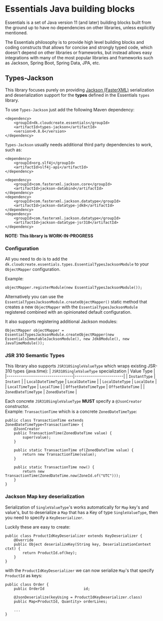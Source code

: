 # Essentials Java building blocks

Essentials is a set of Java version 11 (and later) building blocks built from the ground up to have no dependencies
on other libraries, unless explicitly mentioned.

The Essentials philosophy is to provide high level building blocks and coding constructs that allows for concise and
strongly typed code, which doesn't depend on other libraries or frameworks, but instead allows easy integrations with
many of the most popular libraries and frameworks such as Jackson, Spring Boot, Spring Data, JPA, etc.

## Types-Jackson

This library focuses purely on providing [Jackson (FasterXML)](https://github.com/FasterXML/jackson) serialization and deserialization support
for the **types** defined in the Essentials `types` library.

To use `Types-Jackson` just add the following Maven dependency:

```
<dependency>
    <groupId>dk.cloudcreate.essentials</groupId>
    <artifactId>types-jackson</artifactId>
    <version>0.8.6</version>
</dependency>
```

`Types-Jackson` usually needs additional third party dependencies to work, such as:

```
<dependency>
    <groupId>org.slf4j</groupId>
    <artifactId>slf4j-api</artifactId>
</dependency>

<dependency>
    <groupId>com.fasterxml.jackson.core</groupId>
    <artifactId>jackson-databind</artifactId>
</dependency>
<dependency>
    <groupId>com.fasterxml.jackson.datatype</groupId>
    <artifactId>jackson-datatype-jdk8</artifactId>
</dependency>
<dependency>
    <groupId>com.fasterxml.jackson.datatype</groupId>
    <artifactId>jackson-datatype-jsr310</artifactId>
</dependency>
```

**NOTE:**
**This library is WORK-IN-PROGRESS**

### Configuration

All you need to do is to add the `dk.cloudcreate.essentials.types.EssentialTypesJacksonModule` to your `ObjectMapper`
configuration.

Example:

```
objectMapper.registerModule(new EssentialTypesJacksonModule());
```

Alternatively you can use the `EssentialTypesJacksonModule.createObjectMapper()` static method that creates a new
`ObjectMapper` with the `EssentialTypesJacksonModule` registered combined with an opinionated default configuration.

It also supports registering additional Jackson modules:

```
ObjectMapper objectMapper = EssentialTypesJacksonModule.createObjectMapper(new EssentialsImmutableJacksonModule(), new Jdk8Module(), new JavaTimeModule());
```

### JSR 310 Semantic Types

This library also supports `JSR310SingleValueType` which wraps existing JSR-310 types (java.time):
| `JSR310SingleValueType` specialization | Value Type |
|----------------------------------|-------------------------|
| `InstantType`                    | `Instant`               |
| `LocalDateTimeType`              | `LocalDateTime`         |
| `LocalDateType`                  | `LocalDate`             |
| `LocalTimeType`                  | `LocalTime`             |
| `OffsetDateTimeType`             | `OffsetDateTime`        |
| `ZonedDateTimeType`              | `ZonedDateTime`         |

Each concrete `JSR310SingleValueType` **MUST** specify a `@JsonCreator` constructor.  
Example: `TransactionTime` which is a concrete `ZonedDateTimeType`:
```
public class TransactionTime extends ZonedDateTimeType<TransactionTime> {
    @JsonCreator
    public TransactionTime(ZonedDateTime value) {
        super(value);
    }

    public static TransactionTime of(ZonedDateTime value) {
        return new TransactionTime(value);
    }

    public static TransactionTime now() {
        return new TransactionTime(ZonedDateTime.now(ZoneId.of("UTC")));
    }
}
```

### Jackson Map key deserialization

Serialization of `SingleValueType`'s works automatically for `Map` key's and value's, but to deserialize a `Map` that has a Key of type `SingleValueType`, then you need to specify a `KeyDeserializer`.

Luckily these are easy to create:

```
public class ProductIdKeyDeserializer extends KeyDeserializer {
    @Override
    public Object deserializeKey(String key, DeserializationContext ctxt) {
        return ProductId.of(key);
    }
}
```

with the `ProductIdKeyDeserializer` we can now serialize `Map`'s that specify `ProductId` as keys:

```
public class Order {
    public OrderId                  id;

    @JsonDeserialize(keyUsing = ProductIdKeyDeserializer.class)
    public Map<ProductId, Quantity> orderLines;
    
    ...
}
```